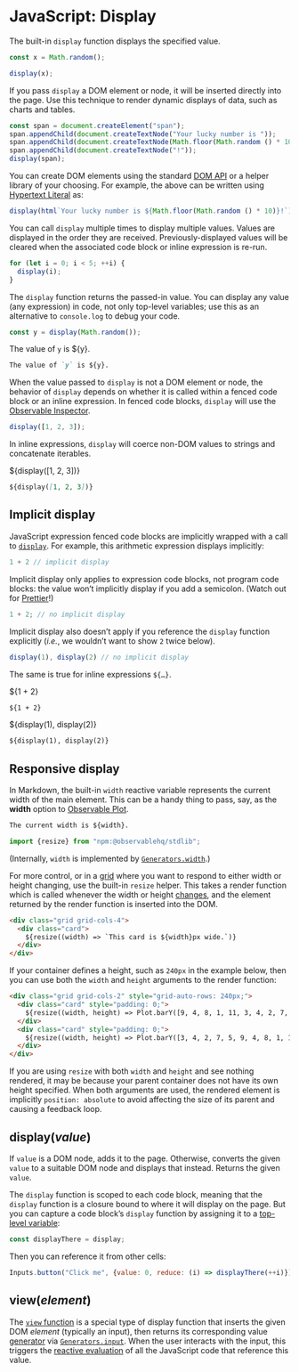 # JavaScript: Display

The built-in `display` function displays the specified value.

```js echo
const x = Math.random();

display(x);
```

If you pass `display` a DOM element or node, it will be inserted directly into the page. Use this technique to render dynamic displays of data, such as charts and tables.

<!-- TODO This is an obscure, pedagogical technique and not the best initial demonstration of display. -->

```js echo
const span = document.createElement("span");
span.appendChild(document.createTextNode("Your lucky number is "));
span.appendChild(document.createTextNode(Math.floor(Math.random () * 10)));
span.appendChild(document.createTextNode("!"));
display(span);
```

You can create DOM elements using the standard [DOM API](https://developer.mozilla.org/en-US/docs/Web/API/Document_Object_Model/Introduction) or a helper library of your choosing. For example, the above can be written using [Hypertext Literal](../lib/htl) as:

```js echo
display(html`Your lucky number is ${Math.floor(Math.random () * 10)}!`);
```

You can call `display` multiple times to display multiple values. Values are displayed in the order they are received. Previously-displayed values will be cleared when the associated code block or inline expression is re-run.

```js echo
for (let i = 0; i < 5; ++i) {
  display(i);
}
```

The `display` function returns the passed-in value. You can display any value (any expression) in code, not only top-level variables; use this as an alternative to `console.log` to debug your code.

```js echo
const y = display(Math.random());
```

The value of `y` is ${y}.

```md
The value of `y` is ${y}.
```

When the value passed to `display` is not a DOM element or node, the behavior of `display` depends on whether it is called within a fenced code block or an inline expression. In fenced code blocks, `display` will use the [Observable Inspector](https://github.com/observablehq/inspector).

```js echo
display([1, 2, 3]);
```

In inline expressions, `display` will coerce non-DOM values to strings and concatenate iterables.

${display([1, 2, 3])}

```md
${display([1, 2, 3])}
```

## Implicit display

JavaScript expression fenced code blocks are implicitly wrapped with a call to [`display`](#display(value)). For example, this arithmetic expression displays implicitly:

```js echo
1 + 2 // implicit display
```

Implicit display only applies to expression code blocks, not program code blocks: the value won’t implicitly display if you add a semicolon. (Watch out for [Prettier](https://prettier.io/)!)

```js echo
1 + 2; // no implicit display
```

Implicit display also doesn’t apply if you reference the `display` function explicitly (_i.e._, we wouldn’t want to show `2` twice below).

```js echo
display(1), display(2) // no implicit display
```

The same is true for inline expressions `${…}`.

${1 + 2}

```md
${1 + 2}
```

${display(1), display(2)}

```md
${display(1), display(2)}
```

## Responsive display

In Markdown, the built-in `width` reactive variable represents the current width of the main element. This can be a handy thing to pass, say, as the **width** option to [Observable Plot](../lib/plot).

```html echo
The current width is ${width}.
```

```js
import {resize} from "npm:@observablehq/stdlib";
```

(Internally, `width` is implemented by [`Generators.width`](../lib/generators#width(element)).)

For more control, or in a [grid](../css/grid) where you want to respond to either width or height changing, use the built-in `resize` helper. This takes a render function which is called whenever the width or height [changes](https://developer.mozilla.org/en-US/docs/Web/API/ResizeObserver), and the element returned by the render function is inserted into the DOM.

```html echo
<div class="grid grid-cols-4">
  <div class="card">
    ${resize((width) => `This card is ${width}px wide.`)}
  </div>
</div>
```

If your container defines a height, such as `240px` in the example below, then you can use both the `width` and `height` arguments to the render function:

```html echo
<div class="grid grid-cols-2" style="grid-auto-rows: 240px;">
  <div class="card" style="padding: 0;">
    ${resize((width, height) => Plot.barY([9, 4, 8, 1, 11, 3, 4, 2, 7, 5]).plot({width, height}))}
  </div>
  <div class="card" style="padding: 0;">
    ${resize((width, height) => Plot.barY([3, 4, 2, 7, 5, 9, 4, 8, 1, 11]).plot({width, height}))}
  </div>
</div>
```

<div class="tip">If you are using <code>resize</code> with both <code>width</code> and <code>height</code> and see nothing rendered, it may be because your parent container does not have its own height specified. When both arguments are used, the rendered element is implicitly <code>position: absolute</code> to avoid affecting the size of its parent and causing a feedback loop.</div>

## display(*value*)

If `value` is a DOM node, adds it to the page. Otherwise, converts the given `value` to a suitable DOM node and displays that instead. Returns the given `value`.

The `display` function is scoped to each code block, meaning that the `display` function is a closure bound to where it will display on the page. But you can capture a code block’s `display` function by assigning it to a [top-level variable](./reactivity):

```js echo
const displayThere = display;
```

Then you can reference it from other cells:

```js echo
Inputs.button("Click me", {value: 0, reduce: (i) => displayThere(++i)})
```

## view(*element*)

The [`view` function](./inputs#viewelement) is a special type of display function that inserts the given DOM *element* (typically an input), then returns its corresponding value [generator](./generators) via [`Generators.input`](../lib/generators#input(element)). When the user interacts with the input, this triggers the [reactive evaluation](reactivity) of all the JavaScript code that reference this value.
